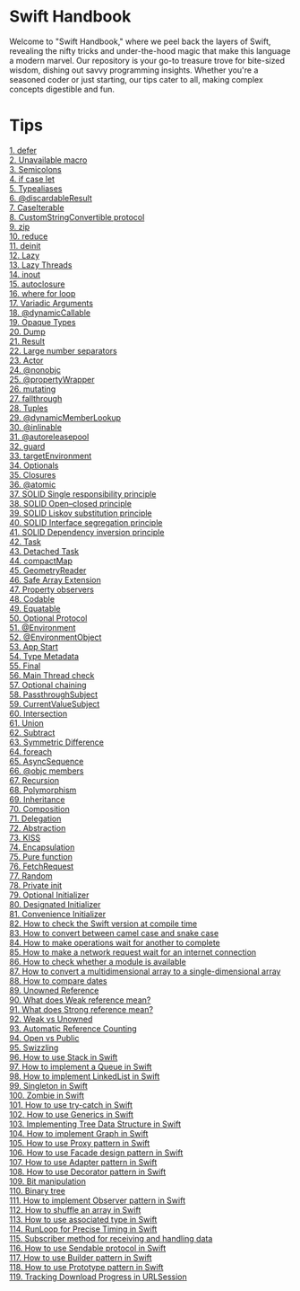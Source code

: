 # Swift Handbook
Welcome to "Swift Handbook," where we peel back the layers of Swift, revealing the nifty tricks and under-the-hood magic that make this language a modern marvel. Our repository is your go-to treasure trove for bite-sized wisdom, dishing out savvy programming insights. Whether you're a seasoned coder or just starting, our tips cater to all, making complex concepts digestible and fun.

# Tips

[1. defer](/tips/001_defer/script.md)<br>
[2. Unavailable macro](/tips/002_unavailable/script.md)<br>
[3. Semicolons](/tips/003_semicolons/script.md)<br>
[4. if case let](/tips/004_if_case_let/script.md)<br>
[5. Typealiases](/tips/005_typealiases_for_functions/script.md)<br>
[6. @discardableResult](/tips/006_@discardableResult/script.md)<br>
[7. CaseIterable](/tips/007_caseIterable/script.md)<br>
[8. CustomStringConvertible protocol](/tips/008_customStringConvertible/script.md)<br>
[9. zip](/tips/009_zip/script.md)<br>
[10. reduce](/tips/010_reduce/script.md)<br>
[11. deinit](/tips/011_deinit/script.md)<br>
[12. Lazy](/tips/012_lazy/script.md)<br>
[13. Lazy Threads](/tips/013_lazy_threads/script.md)<br>
[14. inout](/tips/014_inout/script.md)<br>
[15. autoclosure](/tips/015_autoclosure/script.md)<br>
[16. where for loop](/tips/016_where_for_loop/script.md)<br>
[17. Variadic Arguments](/tips/017_variadic_arguments/script.md)<br>
[18. @dynamicCallable](/tips/018_@dynamicCallable/script.md)<br>
[19. Opaque Types](/tips/019_opaque_types/script.md)<br>
[20. Dump](/tips/020_dump/script.md)<br>
[21. Result](/tips/021_result/script.md)<br>
[22. Large number separators](/tips/022_large_number_separators/script.md)<br>
[23. Actor](/tips/023_actor/script.md)<br>
[24. @nonobjc](/tips/024_@nonobjc/script.md)<br>
[25. @propertyWrapper](/tips/025_@propertyWrapper/script.md)<br>
[26. mutating](/tips/026_mutating/script.md)<br>
[27. fallthrough](/tips/027_fallthrough/script.md)<br>
[28. Tuples](/tips/028_tuples/script.md)<br>
[29. @dynamicMemberLookup](/tips/029_@dynamicMemberLookup/script.md)<br>
[30. @inlinable](/tips/030_@inlinable/script.md)<br>
[31. @autoreleasepool](/tips/031_@autoreleasepool/script.md)<br>
[32. guard](/tips/032_guard/script.md)<br>
[33. targetEnvironment](/tips/033_targetEnvironment/script.md)<br>
[34. Optionals](/tips/034_optionals/script.md)<br>
[35. Closures](/tips/035_closures/script.md)<br>
[36. @atomic](/tips/036_@atomic/script.md)<br>
[37. SOLID Single responsibility principle](/tips/037_solid_srp/script.md)<br>
[38. SOLID Open–closed principle](/tips/038_solid_ocp/script.md)<br>
[39. SOLID Liskov substitution principle](/tips/039_solid_lsp/script.md)<br>
[40. SOLID Interface segregation principle](/tips/040_solid_isp/script.md)<br>
[41. SOLID Dependency inversion principle](/tips/041_solid_dip/script.md)<br>
[42. Task](/tips/042_task/script.md)<br>
[43. Detached Task](/tips/043_task_detached/script.md)<br>
[44. compactMap](/tips/044_compactMap/script.md)<br>
[45. GeometryReader](/tips/045_GeometryReader/script.md)<br>
[46. Safe Array Extension](/tips/046_safe_array_extension/script.md)<br>
[47. Property observers](/tips/047_property_observers/script.md)<br>
[48. Codable](/tips/048_codable/script.md)<br>
[49. Equatable](/tips/049_equatable/script.md)<br>
[50. Optional Protocol](/tips/050_protocol_optional/script.md)<br>
[51. @Environment](/tips/051_@Environment/script.md)<br>
[52. @EnvironmentObject](/tips/052_@EnvironmentObject/script.md)<br>
[53. App Start](/tips/053_app_start/script.md)<br>
[54. Type Metadata](/tips/054_type_metadata/script.md)<br>
[55. Final](/tips/055_final/script.md)<br>
[56. Main Thread check](/tips/056_is_main_thread/script.md)<br>
[57. Optional chaining](/tips/057_optional_chaining/script.md)<br>
[58. PassthroughSubject](/tips/058_PassthroughSubject/script.md)<br>
[59. CurrentValueSubject](/tips/059_CurrentValueSubject/script.md)<br>
[60. Intersection](/tips/060_intersection/script.md)<br>
[61. Union](/tips/061_union/script.md)<br>
[62. Subtract](/tips/062_subtract/script.md)<br>
[63. Symmetric Difference](/tips/063_symmetric_difference/script.md)<br>
[64. foreach](/tips/064_foreach/script.md)<br>
[65. AsyncSequence](/tips/065_async_sequence/script.md)<br>
[66. @objc members](/tips/066_objc_members/script.md)<br>
[67. Recursion](/tips/067_recursion/script.md)<br>
[68. Polymorphism](/tips/068_polymorphism/script.md)<br>
[69. Inheritance](/tips/069_inheritance/script.md)<br>
[70. Composition](/tips/070_composition/script.md)<br>
[71. Delegation](/tips/071_delegation/script.md)<br>
[72. Abstraction](/tips/072_abstraction/script.md)<br>
[73. KISS](/tips/073_kiss/script.md)<br>
[74. Encapsulation](/tips/074_encapsulation/script.md)<br>
[75. Pure function](/tips/075_pure_function/script.md)<br>
[76. FetchRequest](/tips/076_fetch_request/script.md)<br>
[77. Random](/tips/077_random/script.md)<br>
[78. Private init](/tips/078_private_init/script.md)<br>
[79. Optional Initializer](/tips/079_optional_initializer/script.md)<br>
[80. Designated Initializer](/tips/080_designated_initializer/script.md)<br>
[81. Convenience Initializer](/tips/081_convenience_initializer/script.md)<br>
[82. How to check the Swift version at compile time](/tips/082_version/script.md)<br>
[83. How to convert between camel case and snake case](/tips/083_key_encoding_strategy/script.md)<br>
[84. How to make operations wait for another to complete](/tips/084_operation_dependency/script.md)<br>
[85. How to make a network request wait for an internet connection](/tips/085_waitsForConnectivity/script.md)<br>
[86. How to check whether a module is available](/tips/086_can_import/script.md)<br>
[87. How to convert a multidimensional array to a single-dimensional array](/tips/087_joined/script.md)<br>
[88. How to compare dates](/tips/088_dates/script.md)<br>
[89. Unowned Reference](/tips/089_unowned_reference/script.md)<br>
[90. What does Weak reference mean?](/tips/090_weak_reference/script.md)<br>
[91. What does Strong reference mean?](/tips/091_strong_reference/script.md)<br>
[92. Weak vs Unowned](/tips/092_weak_vs_unowned/script.md)<br>
[93. Automatic Reference Counting](/tips/093_arc/script.md)<br>
[94. Open vs Public](/tips/094_open_vs_public/script.md)<br>
[95. Swizzling](/tips/095_swizzling/script.md)<br>
[96. How to use Stack in Swift](/tips/096_stack/script.md)<br>
[97. How to implement a Queue in Swift](/tips/097_queue/script.md)<br>
[98. How to implement LinkedList in Swift](/tips/098_linkedlist/script.md)<br>
[99. Singleton in Swift](/tips/099_singleton/script.md)<br>
[100. Zombie in Swift](/tips/100_nszombie/script.md)<br>
[101. How to use try-catch in Swift](/tips/101_try_catch/script.md)<br>
[102. How to use Generics in Swift](/tips/102_generics/script.md)<br>
[103. Implementing Tree Data Structure in Swift](/tips/103_tree/script.md)<br>
[104. How to implement Graph in Swift](/tips/104_graph/script.md)<br>
[105. How to use Proxy pattern in Swift](/tips/105_proxy/script.md)<br>
[106. How to use Facade design pattern in Swift](/tips/106_facade/script.md)<br>
[107. How to use Adapter pattern in Swift](/tips/107_adapter/script.md)<br>
[108. How to use Decorator pattern in Swift](/tips/108_decorator/script.md)<br>
[109. Bit manipulation](/tips/109_bit_manipulation/script.md)<br>
[110. Binary tree](/tips/110_b_tree/script.md)<br>
[111. How to implement Observer pattern in Swift](/tips/111_observer/script.md)<br>
[112. How to shuffle an array in Swift](/tips/112_array_shuffle/script.md)<br>
[113. How to use associated type in Swift](/tips/113_associatedtype/script.md)<br>
[114. RunLoop for Precise Timing in Swift](/tips/114_runloop/script.md)<br>
[115. Subscriber method for receiving and handling data](/tips/115_sink/script.md)<br>
[116. How to use Sendable protocol in Swift](/tips/116_sendable/script.md)<br>
[117. How to use Builder pattern in Swift](/tips/117_builder/script.md)<br>
[118. How to use Prototype pattern in Swift](/tips/118_prototype/script.md)<br>
[119. Tracking Download Progress in URLSession](/tips/119_tracking_the_progress/script.md)<br>